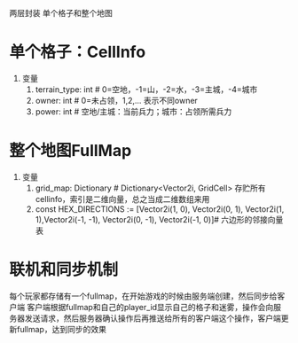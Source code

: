 两层封装
单个格子和整个地图

# 单个格子：CellInfo
1. 变量
   1. terrain_type: int   # 0=空地，-1=山，-2=水，-3=主城，-4=城市
   2. owner: int            # 0=未占领，1,2,... 表示不同owner
   3. power: int            # 空地/主城：当前兵力；城市：占领所需兵力

# 整个地图FullMap
1. 变量
   1. grid_map: Dictionary  # Dictionary<Vector2i, GridCell> 存贮所有cellinfo，索引是二维向量，总之当成二维数组来用
   2. const HEX_DIRECTIONS := [Vector2i(1, 0), Vector2i(0, 1), Vector2i(1, 1),Vector2i(-1, -1), Vector2i(0, -1), Vector2i(-1, 0)]# 六边形的邻接向量表



# 联机和同步机制
每个玩家都存储有一个fullmap，在开始游戏的时候由服务端创建，然后同步给客户端
客户端根据fullmap和自己的player_id显示自己的格子和迷雾，操作会向服务器发送请求，然后服务器确认操作后再推送给所有的客户端这个操作，客户端更新fullmap，达到同步的效果